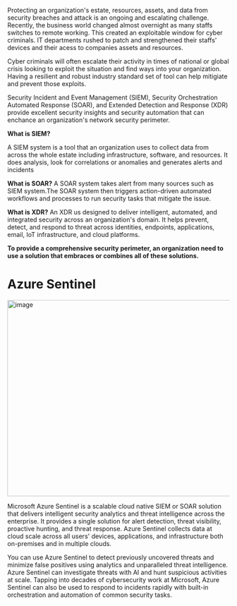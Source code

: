 Protecting an organization's estate, resources, assets, and data from security breaches and attack is an ongoing and escalating challenge. Recently, the business world changed almost overnight as many staffs switches to remote working. This created an exploitable window for cyber criminals. IT departments rushed to patch and strengthened their staffs' devices and their acess to companies assets and resources.


Cyber criminals will often escalate their activity in times of national or global crisis looking to exploit the situation and find ways into your organization. Having a resilient and robust industry standard set of tool can help mitigiate and prevent those exploits. 

Security Incident and Event Management (SIEM), Security Orchestration Automated Response (SOAR), and Extended Detection and Response (XDR) provide excellent security insights and security automation that can enchance an organization's network security perimeter.


**What is SIEM?**

A SIEM system is a tool that an organization uses to collect data from across the whole estate including infrastructure, software, and resources. It does analysis, look for correlations or anomalies and generates alerts and incidents 


**What is SOAR?**
A SOAR system takes alert from many sources such as SIEM system.The SOAR system then triggers action-driven automated workflows and processes to run security tasks that mitigate the issue.


**What is XDR?**
An XDR us designed to deliver intelligent, automated, and integrated security across an organization's domain. It helps prevent, detect, and respond to threat across identities, endpoints, applications, email, IoT infrastructure, and cloud platforms. 


**To provide a comprehensive security perimeter, an organization need to use a solution that embraces or combines all of these solutions.**



# Azure Sentinel

<img width="841" height="445" alt="image" src="https://github.com/user-attachments/assets/fc1c760f-2475-4190-aff4-fc606f00b3b1" />

Microsoft Azure Sentinel is a scalable cloud native SIEM or SOAR solution that delivers intelligent security analytics and threat intelligence across the enterprise.
It provides a single solution for alert detection, threat visibility, proactive hunting, and threat response. 
Azure Sentinel collects data at cloud scale across all users' devices, applications, and infrastructure both on-premises and in multiple clouds.

You can use Azure Sentinel to detect previously uncovered threats and minimize false positives using analytics and unparalleled threat intelligence. Azure Sentinel can investigate threats with AI and hunt suspicious activities at scale. Tapping into decades of cybersecurity work at Microsoft, Azure Sentinel can also be used to respond to incidents rapidly with built-in orchestration and automation of common security tasks.
